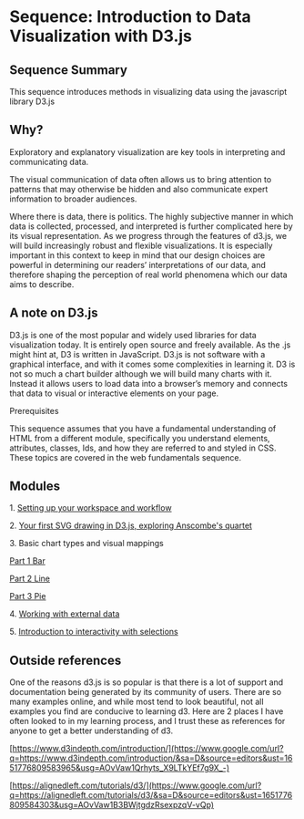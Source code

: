 Sequence: Introduction to Data Visualization with D3.js
=======================================================

Sequence Summary
----------------

This sequence introduces methods in visualizing data using the javascript library D3.js

Why?
----

Exploratory and explanatory visualization are key tools in interpreting and communicating data.

The visual communication of data often allows us to bring attention to patterns that may otherwise be hidden and also communicate expert information to broader audiences.

Where there is data, there is politics. The highly subjective manner in which data is collected, processed, and interpreted is further complicated here by its visual representation. As we progress through the features of d3.js, we will build increasingly robust and flexible visualizations. It is especially important in this context to keep in mind that our design choices are powerful in determining our readers’ interpretations of our data, and therefore shaping the perception of real world phenomena which our data aims to describe.

A note on D3.js
-------

D3.js is one of the most popular and widely used libraries for data visualization today. It is entirely open source and freely available. As the .js might hint at, D3 is written in JavaScript. D3.js is not software with a graphical interface, and with it comes some complexities in learning it. D3 is not so much a chart builder although we will build many charts with it. Instead it allows users to load data into a browser’s memory and connects that data to visual or interactive elements on your page.

Prerequisites

This sequence assumes that you have a fundamental understanding of HTML from a different module, specifically you understand elements, attributes, classes, Ids, and how they are referred to and styled in CSS. These topics are covered in the web fundamentals sequence.

Modules
-------

1\. [Setting up your workspace and workflow]()

2\. [Your first SVG drawing in D3.js, exploring Anscombe's quartet]()

3\. Basic chart types and visual mappings

[Part 1 Bar]()

[Part 2 Line]()

[Part 3 Pie]()

4\. [Working with external data]()

5\. [Introduction to interactivity with selections]()


Outside references
-------

One of the reasons d3.js is so popular is that there is a lot of support and documentation being generated by its community of users. There are so many examples online, and while most tend to look beautiful, not all examples you find are conducive to learning d3. Here are 2 places I have often looked to in my learning process, and I trust these as references for anyone to get a better understanding of d3.

[https://www.d3indepth.com/introduction/](https://www.google.com/url?q=https://www.d3indepth.com/introduction/&sa=D&source=editors&ust=1651776809583965&usg=AOvVaw1Qrhyts_X9LTkYEf7g9X_-)

[https://alignedleft.com/tutorials/d3/](https://www.google.com/url?q=https://alignedleft.com/tutorials/d3/&sa=D&source=editors&ust=1651776809584303&usg=AOvVaw1B3BWjtgdzRsexpzqV-vQp)